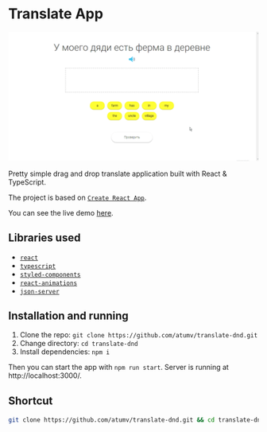 # Translate App

![example](/public/example.gif)

Pretty simple drag and drop translate application built with React & TypeScript.

The project is based on [`Create React App`](https://github.com/facebook/create-react-app).

You can see the live demo [here](https://atumv.github.io/translate-dnd).

## Libraries used

- [`react`](https://www.npmjs.com/package/react)
- [`typescript`](https://www.npmjs.com/package/typescript)
- [`styled-components`](https://www.npmjs.com/package/styled-components)
- [`react-animations`](https://www.npmjs.com/package/react-animations)
- [`json-server`](https://www.npmjs.com/package/json-server)

## Installation and running

1. Clone the repo: `git clone https://github.com/atumv/translate-dnd.git`
2. Change directory: `cd translate-dnd`
3. Install dependencies: `npm i`

Then you can start the app with `npm run start`.
Server is running at http://localhost:3000/.

## Shortcut

```sh
git clone https://github.com/atumv/translate-dnd.git && cd translate-dnd && npm i && npm start
```
